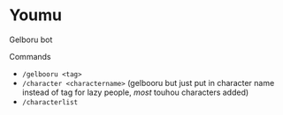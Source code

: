 # Youmu

Gelboru bot

Commands
- `/gelbooru <tag>`
- `/character <charactername>` (gelbooru but just put in character name instead of tag for lazy people, *most* touhou characters added)
- `/characterlist`
